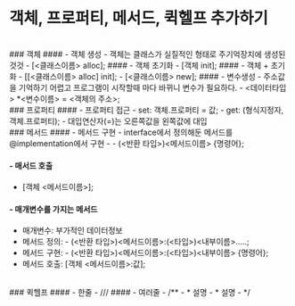 # 객체, 프로퍼티, 메서드, 퀵헬프 추가하기

</br>
### 객체
#### - 객체 생성
  - 객체는 클래스가 실질적인 형태로 주기억장치에 생성된 것것
  - [<클래스이름> alloc];
#### - 객체 초기화
  - [객체 init];
#### - 객체 + 초기화
  - [[<클래스이름> alloc] init];
  - [<클래스이름> new];
#### - 변수생성
  - 주소값을 기억하기 어렵고 프로그램이 시작할때 마다 바뀌니 변수가 필요하다.
  - <데이터타입> *<변수이름> = <객체의 주소>;

</br>
### 프로퍼티
#### - 프로퍼티 접근
  - set: 객체.프로퍼티 = 값;
  - get: (형식지정자, 객체.프로퍼티);
  - 대입연산자(=)는 오른쪽값을 왼쪽값에 대입

</br>
### 메서드
#### - 메서드 구현
  - interface에서 정의해둔 메서드를 @implementation에서 구현
  - - (<반환 타입>)<메서드이름> {명령어};

#### - 매서드 호출
  - [객체 <메서드이름>];

#### - 매개변수를 가지는 메서드
  - 매개변수: 부가적인 데이터정보
  - 메서드 정의: - (<반환 타입>)<메서드이름>:(<타입>)<내부이름>.....;
  - 메서드 구현: - (<반환 타입>)<메서드이름>:(<타입>)<내부이름> {명령어};
  - 메서드 호출: [객체 <메서드이름>:값];

</br>
### 퀵헬프
#### - 한줄
  - ///
#### - 여러줄
  - /**
  - * 설명
  - * 설명
  - */
